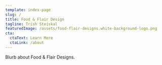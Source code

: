 ```yaml
---
template: index-page
slug: /
title: Food & Flair Design
tagline: Trish Steiskal
featuredImage: /assets/food-flair-designs.white-background-logo.png
cta:
  ctaText: Learn More
  ctaLink: /about
---
```


Blurb about Food & Flair Designs.

